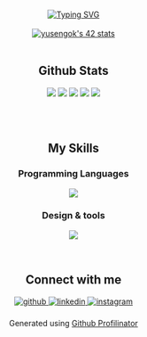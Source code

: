 <!--**ysengoku/ysengoku** is a ✨ _special_ ✨ repository because its `README.md` (this file) appears on your GitHub profile.-->
<div align="center">
<br/>
<a href="https://git.io/typing-svg"><img src="https://readme-typing-svg.demolab.com?font=Caveat&size=28&duration=5500&pause=100&color=EB1F6A&center=true&vCenter=true&width=435&height=80&lines=Hello+World!+++I'm+Yuko.;I'm+currently+learning+to+code+at+42+Lyon." alt="Typing SVG" /></a>
<br/>  
<br/>
<a href="https://github.com/oakoudad/badge42"><img src="https://badge.mediaplus.ma/starryblue/yusengok?1337Badge=off&UM6P=off" alt="yusengok's 42 stats" /></a>
<br/>
<br/>
<!--
![ysengoku's Github](https://typograssy.deno.dev/api?text=Hey%20there,%20I'm%20Yuko%20!&l1=ea9fcb&l2=c440a8&l3=a13092&l4=822771&speed=250)
-->

## Github Stats

![](http://github-profile-summary-cards.vercel.app/api/cards/profile-details?username=ysengoku&theme=monokai)
![](http://github-profile-summary-cards.vercel.app/api/cards/repos-per-language?username=ysengoku&theme=monokai)
![](http://github-profile-summary-cards.vercel.app/api/cards/most-commit-language?username=ysengoku&theme=monokai)
![](http://github-profile-summary-cards.vercel.app/api/cards/stats?username=ysengoku&theme=monokai)
![](http://github-profile-summary-cards.vercel.app/api/cards/productive-time?username=ysengoku&theme=monokai&utcOffset=8)
<!-- https://github-profile-summary-cards.vercel.app/demo.html --> 

<br/> 

<!-- [![trophy](https://github-profile-trophy.vercel.app/?username=ysengoku&theme=monokai&column=8)](https://github.com/ryo-ma/github-profile-trophy) -->

<br/>  

## My Skills  

### Programming Languages  
<p align="center">
  <a href="https://skillicons.dev">
    <img src="https://skillicons.dev/icons?i=c,swift,html,css" />
  </a>
</p>

### Design & tools  
<p align="center">
  <a href="https://skillicons.dev">
    <img src="https://skillicons.dev/icons?i=ps,ai,figma,wordpress,bash,vscode,vim,codepen,github" />
  </a>
</p>

<br/>  

## Connect with me  

<a href="https://github.com/ysengoku" target="blank">
<img src=https://img.shields.io/badge/github-%2324292e.svg?&style=for-the-badge&logo=github&logoColor=white alt=github style="margin-bottom: 5px;" />
</a>

<a href="https://linkedin.com/in/yuko-sengoku/" target="blank">
<img src=https://img.shields.io/badge/linkedin-%231E77B5.svg?&style=for-the-badge&logo=linkedin&logoColor=white alt=linkedin style="margin-bottom: 5px;" />
</a>

<a href="https://instagram.com/slowvoyage_/" target="blank">
<img src=https://img.shields.io/badge/instagram-%23000000.svg?&style=for-the-badge&logo=instagram&logoColor=white alt=instagram style="margin-bottom: 5px;" />
</a>  

<br/>  
<br/>  
<div align="center">Generated using <a href="https://profilinator.rishav.dev/" target="_blank">Github Profilinator</a></div>

